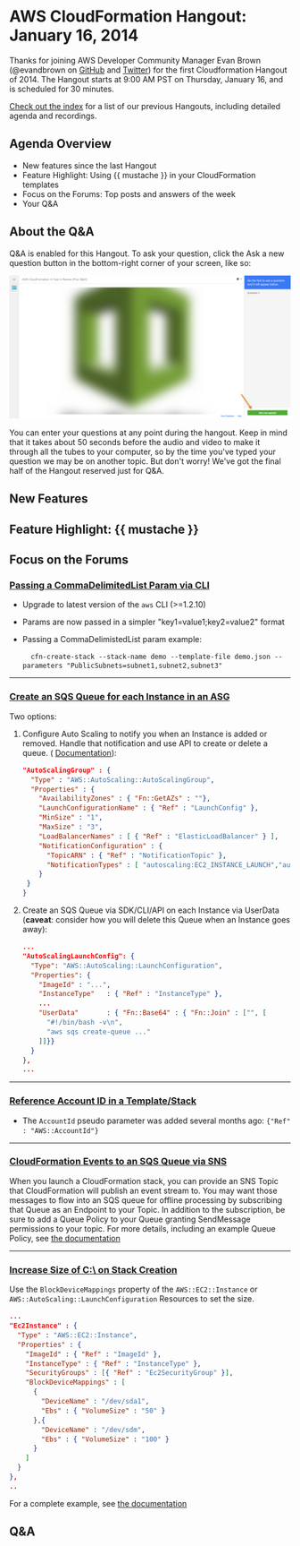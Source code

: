 AWS CloudFormation Hangout: January 16, 2014
========================================================
Thanks for joining AWS Developer Community Manager Evan Brown (@evandbrown on [GitHub](http://github.com/evandbrown) and [Twitter](http://twitter.com/evandbrown)) for the first Cloudformation Hangout of 2014. The Hangout starts at 9:00 AM PST on Thursday, January 16, and is scheduled for 30 minutes.

[Check out the index](../README.md) for a list of our previous Hangouts, including detailed agenda and recordings.

## Agenda Overview
* New features since the last Hangout
* Feature Highlight: Using {{ mustache }} in your CloudFormation templates
* Focus on the Forums: Top posts and answers of the week
* Your Q&A

## About the Q&A
Q&A is enabled for this Hangout. To ask your question, click the Ask a new question button in the bottom-right corner of your screen, like so:

![](img/hangout-qa.png)

You can enter your questions at any point during the hangout. Keep in mind that it takes about 50 seconds before the audio and video to make it through all the tubes to your computer, so by the time you've typed your question we may be on another topic. But don't worry! We've got the final half of the Hangout reserved just for Q&A.

## New Features

## Feature Highlight: {{ mustache }}

## Focus on the Forums

### [Passing a CommaDelimitedList Param via CLI](https://forums.aws.amazon.com/thread.jspa?threadID=142854&tstart=0)
* Upgrade to latest version of the `aws` CLI (>=1.2.10)
* Params are now passed in a simpler "key1=value1;key2=value2" format
* Passing a CommaDelimistedList param example:

        cfn-create-stack --stack-name demo --template-file demo.json --parameters "PublicSubnets=subnet1,subnet2,subnet3"

---

### [ Create an SQS Queue for each Instance in an ASG](https://forums.aws.amazon.com/thread.jspa?threadID=143546&tstart=0#)
Two options:

1. Configure Auto Scaling to notify you when an Instance is added or removed. Handle that notification and use API to create or delete a queue. ( [Documentation](http://docs.aws.amazon.com/AWSCloudFormation/latest/UserGuide/aws-properties-as-group.html#cfn-as-group-notificationconfiguration)):

    ```json
    "AutoScalingGroup" : {
      "Type" : "AWS::AutoScaling::AutoScalingGroup",
      "Properties" : {
        "AvailabilityZones" : { "Fn::GetAZs" : ""},
        "LaunchConfigurationName" : { "Ref" : "LaunchConfig" },
        "MinSize" : "1",
        "MaxSize" : "3",
        "LoadBalancerNames" : [ { "Ref" : "ElasticLoadBalancer" } ],
        "NotificationConfiguration" : {
          "TopicARN" : { "Ref" : "NotificationTopic" },
          "NotificationTypes" : [ "autoscaling:EC2_INSTANCE_LAUNCH","autoscaling:EC2_INSTANCE_LAUNCH_ERROR","autoscaling:EC2_INSTANCE_TERMINATE", "autoscaling:EC2_INSTANCE_TERMINATE_ERROR"]
        }
     }
    }
    ```

2. Create an SQS Queue via SDK/CLI/API on each Instance via UserData (**caveat**: consider how you will delete this Queue when an Instance goes away):

    ```json
    ...
    "AutoScalingLaunchConfig": {  
      "Type": "AWS::AutoScaling::LaunchConfiguration",
      "Properties": {
        "ImageId" : "...",
        "InstanceType"   : { "Ref" : "InstanceType" },
        ...
        "UserData"       : { "Fn::Base64" : { "Fn::Join" : ["", [
          "#!/bin/bash -v\n",
          "aws sqs create-queue ..."
        ]]}}        
      }
    },
    ...
    ```

---

### [Reference Account ID in a Template/Stack](https://forums.aws.amazon.com/thread.jspa?threadID=101106&tstart=0#)

* The `AccountId` pseudo parameter was added several months ago: `{"Ref" : "AWS::AccountId"}`

---

### [CloudFormation Events to an SQS Queue via SNS](https://forums.aws.amazon.com/thread.jspa?threadID=143617&tstart=0)

When you launch a CloudFormation stack, you can provide an SNS Topic that CloudFormation will publish an event stream to. You may want those messages to flow into an SQS queue for offline processing by subscribing that Queue as an Endpoint to your Topic. In addition to the subscription, be sure to add a Queue Policy to your Queue granting SendMessage permissions to your topic. For more details, including an example Queue Policy, see [the documentation](http://docs.aws.amazon.com/sns/latest/dg/SendMessageToSQS.html)

---

### [Increase Size of C:\ on Stack Creation](https://forums.aws.amazon.com/thread.jspa?threadID=142940&tstart=0)
Use the `BlockDeviceMappings` property of the `AWS::EC2::Instance` or `AWS::AutoScaling::LaunchConfiguration` Resources to set the size.

```json
...
"Ec2Instance" : {
  "Type" : "AWS::EC2::Instance", 
  "Properties" : {
    "ImageId" : { "Ref" : "ImageId" },
    "InstanceType" : { "Ref" : "InstanceType" },
    "SecurityGroups" : [{ "Ref" : "Ec2SecurityGroup" }],
    "BlockDeviceMappings" : [
      {
        "DeviceName" : "/dev/sda1",
        "Ebs" : { "VolumeSize" : "50" } 
      },{
        "DeviceName" : "/dev/sdm",
        "Ebs" : { "VolumeSize" : "100" }
      }
    ]
  }
},
..
```

For a complete example, see [the documentation](http://docs.aws.amazon.com/AWSCloudFormation/latest/UserGuide/quickref-ec2.html#scenario-ec2-bdm)

## Q&A